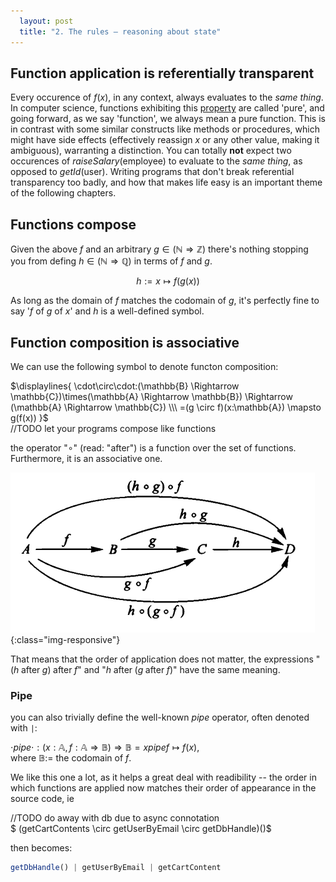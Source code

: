 ```yaml
---
  layout: post
  title: "2. The rules – reasoning about state"
---
```

## Function application is referentially transparent
Every occurence of $f(x)$, in any context, always evaluates to the <i>same thing</i>.  In computer science, functions exhibiting this [property](https://en.wikipedia.org/wiki/Referential_transparency) are called 'pure', and going forward, as we say 'function', we always mean a pure function. This is in contrast with some similar constructs like methods or procedures, which might have side effects (effectively reassign $x$ or any other value, making it ambiguous), warranting a distinction. You can totally **not** expect two occurences of $raiseSalary(\text{employee})$ to evaluate to the <i>same thing</i>, as opposed to $getId(\text{user})$. Writing programs that don't break referential transparency too badly, and how that makes life easy is an important theme of the following chapters. 

## Functions compose
Given the above $f$ and an arbitrary $g \in (\mathbb{N} \Rightarrow \mathbb{Z})$ there's nothing stopping you from defing $h \in (\mathbb{N} \Rightarrow \mathbb{Q})$ in terms of $f$ and $g$.

$$h:=x \mapsto f(g(x))$$

As long as the domain of $f$ matches the codomain of $g$, it's perfectly fine to say '$f$ of $g$ of $x$' and $h$ is a well-defined symbol.

## Function composition is associative
We can use the following symbol to denote functon composition:

$\displaylines{ \cdot\circ\cdot:(\mathbb{B} \Rightarrow \mathbb{C})\times(\mathbb{A} \Rightarrow \mathbb{B}) \Rightarrow (\mathbb{A} \Rightarrow \mathbb{C}) \\\ =(g \circ f)(x:\mathbb{A}) \mapsto g(f(x)) }$  
//TODO let your programs compose like functions

the operator "$\circ$" (read: "after") is a function over the set of functions. Furthermore, it is an associative one.

![associativity](assets/AssociativityDiagram.png){:class="img-responsive"}

That means that the order of application does not matter, the expressions "$(h\mathbin{\text{after}}g)\mathbin{\text{after}}f$" and "$h\mathbin{\text{after}}(g\mathbin{\text{after}}f)$" have the same meaning.

### Pipe
you can also trivially define the well-known $pipe$ operator, often denoted with `|`:

$\cdot \mathbin{pipe} \cdot:(x:\mathbb{A}, f: \mathbb{A} \Rightarrow \mathbb{B}) \Rightarrow \mathbb{B} = x \mathbin{pipe} f \mapsto f(x)$,  
where $\mathbb{B}:=$ the codomain of $f$.  

We like this one a lot, as it helps a great deal with readibility -- the order in which functions are applied now matches their order of appearance in the source code, ie

//TODO do away with db due to async connotation  
$ (getCartContents \circ getUserByEmail \circ getDbHandle)()$    

then becomes: 

```typescript
getDbHandle() | getUserByEmail | getCartContent
```